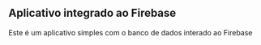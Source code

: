 ## Aplicativo integrado ao Firebase

Este é um aplicativo simples com o banco de dados interado ao Firebase

